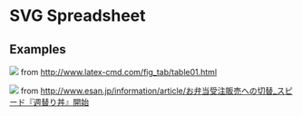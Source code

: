 # SVG Spreadsheet


## Examples
![](https://daiiz.github.io/svg-spreadsheet/out/tex.svg)
from http://www.latex-cmd.com/fig_tab/table01.html

![](https://daiiz.github.io/svg-spreadsheet/out/e-san.svg)
from http://www.esan.jp/information/article/お弁当受注販売への切替_スピード『週替り丼』開始
